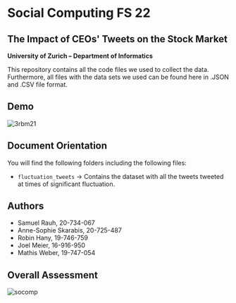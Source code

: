 
# Social Computing FS 22
## The Impact of CEOs' Tweets on the Stock Market

**University of Zurich – Department of Informatics**

This repository contains all the code files we used to collect the data. Furthermore, all files with the data sets we used can be found here in .JSON and .CSV file format.


## Demo
![3rbm21](https://user-images.githubusercontent.com/61362884/170583392-eef719ee-9977-4d0c-a681-609acdf12bdd.png)

## Document Orientation

You will find the following folders including the following files:

- `fluctuation_tweets` → Contains the dataset with all the tweets tweeted at times of significant fluctuation.


## Authors

- Samuel Rauh, 20-734-067
- Anne-Sophie Skarabis, 20-725-487
- Robin Hany, 19-746-759
- Joel Meier, 16-916-950
- Mathis Weber, 19-747-054

## Overall Assessment
![socomp](https://user-images.githubusercontent.com/61362884/170485905-a14c9b64-effc-4790-aa11-0354c61b668a.gif)
